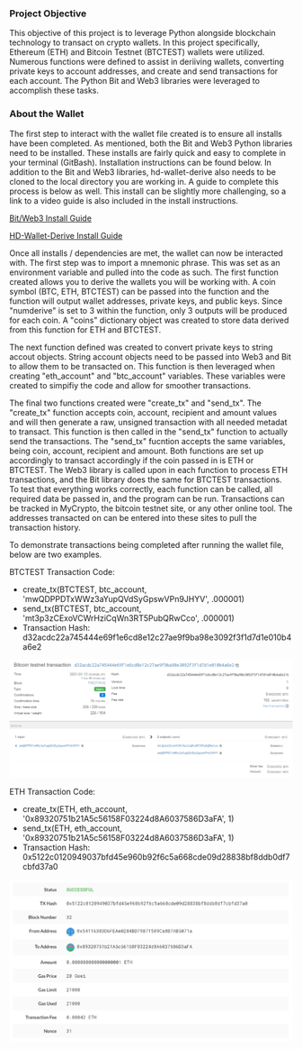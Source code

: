 ### Project Objective

This objective of this project is to leverage Python alongside blockchain technology to transact on crypto wallets.  In this project specifically, Ethereum (ETH) and Bitcoin Testnet (BTCTEST) wallets were utilized.  Numerous functions were defined to assist in deriiving wallets, converting private keys to account addresses, and create and send transactions for each account.  The Python Bit and Web3 libraries were leveraged to accomplish these tasks. 

### About the Wallet

The first step to interact with the wallet file created is to ensure all installs have been completed.  As mentioned, both the Bit and Web3 Python libraries need to be installed.  These installs are fairly quick and easy to complete in your terminal (GitBash).  Installation instructions can be found below.  In addition to the Bit and Web3 libraries, hd-wallet-derive also needs to be cloned to the local directory you are working in.  A guide to complete this process is below as well.  This install can be slightly more challenging, so a link to a video guide is also included in the install instructions. 

[Bit/Web3 Install Guide](Blockchain_TX_Install_Guide.md)

[HD-Wallet-Derive Install Guide](HD-Wallet-Derive_Install_Guide.md)

Once all installs / dependencies are met, the wallet can now be interacted with.  The first step was to import a mnemonic phrase.  This was set as an environment variable and pulled into the code as such.  The first function created allows you to derive the wallets you will be working with.  A coin symbol (BTC, ETH, BTCTEST) can be passed into the function and the function will output wallet addresses, private keys, and public keys.  Since "numderive" is set to 3 within the function, only 3 outputs will be produced for each coin.  A "coins" dictionary object was created to store data derived from this function for ETH and BTCTEST.  

The next function defined was created to convert private keys to string accout objects.  String account objects need to be passed into Web3 and Bit to allow them to be transacted on.  This function is then leveraged when creating "eth_account" and "btc_account" variables.  These variables were created to simpifiy the code and allow for smoother transactions.  

The final two functions created were "create_tx" and "send_tx".  The "create_tx" function accepts coin, account, recipient and amount values and will then generate a raw, unsigned transaction with all needed metadat to transact.  This function is then called in the "send_tx" function to actually send the transactions.  The "send_tx" fucntion accepts the same variables, being coin, account, recipient and amount.  Both functions are set up accordingly to transact accordingly if the coin passed in is ETH or BTCTEST.  The Web3 library is called upon in each function to process ETH transactions, and the Bit library does the same for BTCTEST transactions.  To test that everything works correctly, each function can be called, all required data be passed in, and the program can be run.  Transactions can be tracked in MyCrypto, the bitcoin testnet site, or any other online tool.  The addresses transacted on can be entered into these sites to pull the transaction history.  

To demonstrate transactions being completed after running the wallet file, below are two examples.  

BTCTEST Transaction Code: 
  - create_tx(BTCTEST, btc_account, 'mwQDPPDTxWWz3aYupQVdSyGpswVPn9JHYV', .000001)
  - send_tx(BTCTEST, btc_account, 'mt3p3zCExoVCWrHziCqWn3RT5PubQRwCco', .000001)
  - Transaction Hash: d32acdc22a745444e69f1e6cd8e12c27ae9f9ba98e3092f3f1d7d1e010b4a6e2
  
 ![BTCTEST Transaction](Screenshots/btc_function_transaction.PNG)

ETH Transaction Code: 
  - create_tx(ETH, eth_account, '0x89320751b21A5c56158F03224d8A6037586D3aFA', 1)
  - send_tx(ETH, eth_account, '0x89320751b21A5c56158F03224d8A6037586D3aFA', 1)
  - Transaction Hash: 0x5122c0120949037bfd45e960b92f6c5a668cde09d28838bf8ddb0df7cbfd37a0

 ![ETH Transaction](Screenshots/eth_function_transaction.PNG)
